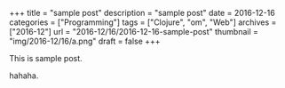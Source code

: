 +++
title = "sample post"
description = "sample post"
date = 2016-12-16
categories = ["Programming"]
tags = ["Clojure", "om", "Web"]
archives = ["2016-12"]
url = "2016-12/16/2016-12-16-sample-post"
thumbnail = "img/2016-12/16/a.png"
draft = false
+++

This is sample post.

<!--more-->

hahaha.

